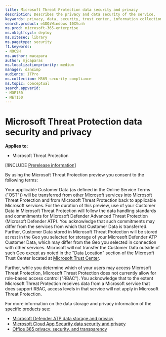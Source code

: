 ```yaml
---
title: Microsoft Threat Protection data security and privacy
description: Describes the privacy and data security of the service.
keywords: privacy, data, security, trust center, information collection
search.product: eADQiWindows 10XVcnh
ms.prod: microsoft-365-enterprise
ms.mktglfcycl: deploy
ms.sitesec: library
ms.pagetype: security
f1.keywords:
- NOCSH
ms.author: macapara
author: mjcaparas
ms.localizationpriority: medium
manager: dansimp
audience: ITPro
ms.collection: M365-security-compliance 
ms.topic: conceptual
search.appverid: 
- MOE150
- MET150
---
```


# Microsoft Threat Protection data security and privacy

**Applies to:**
- Microsoft Threat Protection

[!INCLUDE [Prerelease information](../includes/prerelease.md)]

By using the Microsoft Threat Protection preview you consent to the following terms:

Your applicable Customer Data (as defined in the Online Service Terms ("OST")) will be transferred from other Microsoft services into Microsoft Threat Protection and from Microsoft Threat Protection back to applicable Microsoft services. For the duration of this preview, use of your Customer Data in Microsoft Threat Protection will follow the data handling standards and commitments for Microsoft Defender Advanced Threat Protection (Microsoft Defender ATP). You acknowledge that such commitments may differ from the services from which that Customer Data is transferred. Further, Customer Data stored in Microsoft Threat Protection will be stored at rest in the Geo you selected for storage of your Microsoft Defender ATP Customer Data, which may differ from the Geo you selected in connection with other services. Microsoft will not transfer the Customer Data outside of such Geo except as noted in the "Data Location" section of the Microsoft Trust Center located at [Microsoft Trust Center](https://www.microsoft.com/trust-center).

Further, while you determine which of your users may access Microsoft Threat Protection, Microsoft Threat Protection does not currently allow for role-based access control ("RBAC"). You acknowledge that to the extent Microsoft Threat Protection receives data from a Microsoft service that does support RBAC, access levels in that service will not apply in Microsoft Threat Protection.


For more information on the data storage and privacy information of the specific products see:
- [Microsoft Defender ATP data storage and privacy](https://docs.microsoft.com/windows/security/threat-protection/microsoft-defender-atp/data-storage-privacy)
- [Microsoft Cloud App Security data security and privacy](https://docs.microsoft.com/cloud-app-security/cas-compliance-trust)
- [Office 365 privacy, security, and transparency](https://docs.microsoft.com/office365/servicedescriptions/office-365-platform-service-description/privacy-security-and-transparency#advanced-threat-protection)